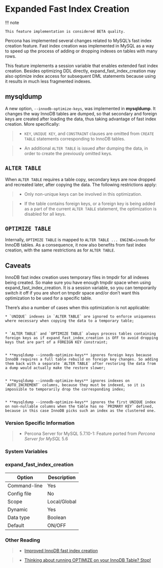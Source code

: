 # Expanded Fast Index Creation

!!! note

    This feature implementation is considered BETA quality.

Percona has implemented several changes related to MySQL’s fast index creation feature. Fast index creation was implemented in MySQL as a way to speed up the process of adding or dropping indexes on tables with many rows.

This feature implements a session variable that enables extended fast index creation. Besides optimizing DDL directly, expand_fast_index_creation may also optimize index access for subsequent DML statements because using it results in much less fragmented indexes.

## **mysqldump**

A new option, `--innodb-optimize-keys`, was implemented in **mysqldump**. It changes the way InnoDB tables are dumped, so that secondary and foreign keys are created after loading the data, thus taking advantage of fast index creation. More specifically:

> 
> * `KEY`, `UNIQUE KEY`, and `CONSTRAINT` clauses are omitted from `CREATE TABLE` statements corresponding to InnoDB tables.


> * An additional `ALTER TABLE` is issued after dumping the data, in order to create the previously omitted keys.

## `ALTER TABLE`

When `ALTER TABLE` requires a table copy, secondary keys are now dropped and recreated later, after copying the data. The following restrictions apply:

> 
> * Only non-unique keys can be involved in this optimization.


> * If the table contains foreign keys, or a foreign key is being added as a part of the current `ALTER TABLE` statement, the optimization is disabled for all keys.

## `OPTIMIZE TABLE`

Internally, `OPTIMIZE TABLE` is mapped to `ALTER TABLE ... ENGINE=innodb` for InnoDB tables. As a consequence, it now also benefits from fast index creation, with the same restrictions as for `ALTER TABLE`.

## Caveats

InnoDB fast index creation uses temporary files in tmpdir for all indexes being created. So make sure you have enough tmpdir space when using expand_fast_index_creation. It is a session variable, so you can temporarily switch it off if you are short on tmpdir space and/or don’t want this optimization to be used for a specific table.

There’s also a number of cases when this optimization is not applicable:

    
    * `UNIQUE` indexes in `ALTER TABLE` are ignored to enforce uniqueness where necessary when copying the data to a temporary table;


    * `ALTER TABLE` and `OPTIMIZE TABLE` always process tables containing foreign keys as if expand_fast_index_creation is OFF to avoid dropping keys that are part of a FOREIGN KEY constraint;


    * **mysqldump --innodb-optimize-keys** ignores foreign keys because InnoDB requires a full table rebuild on foreign key changes. So adding them back with a separate `ALTER TABLE` after restoring the data from a dump would actually make the restore slower;


    * **mysqldump --innodb-optimize-keys** ignores indexes on `AUTO_INCREMENT` columns, because they must be indexed, so it is impossible to temporarily drop the corresponding index;


    * **mysqldump --innodb-optimize-keys** ignores the first UNIQUE index on non-nullable columns when the table has no `PRIMARY KEY` defined, because in this case InnoDB picks such an index as the clustered one.

### Version Specific Information

> 
> * Percona Server for MySQL 5.7.10-1: Feature ported from *Percona Server for MySQL* 5.6

### System Variables

### <a id="expand-fast-index-creation" /> expand_fast_index_creation

| Option       | Description  |
|--------------|--------------|
| Command-line | Yes          |
| Config file  | No           |
| Scope        | Local/Global |
| Dynamic      | Yes          |
| Data type    | Boolean      |
| Default      | ON/OFF       |

### Other Reading

> 
> * [Improved InnoDB fast index creation](http://www.mysqlperformanceblog.com/2011/11/06/improved-innodb-fast-index-creation/)


> * [Thinking about running OPTIMIZE on your InnoDB Table? Stop!](http://www.mysqlperformanceblog.com/2010/12/09/thinking-about-running-optimize-on-your-innodb-table-stop/)
